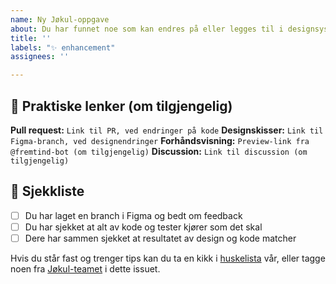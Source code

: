 ```yaml
---
name: Ny Jøkul-oppgave
about: Du har funnet noe som kan endres på eller legges til i designsystemet
title: ''
labels: "✨ enhancement"
assignees: ''

---
```


<!-- Oppsummer kort hva som skal gjøres, og legg til relevante labels -->


## 🔗 Praktiske lenker (om tilgjengelig)

**Pull request:** `Link til PR, ved endringer på kode`
**Designskisser:** `Link til Figma-branch, ved designendringer`
**Forhåndsvisning:** `Preview-link fra @fremtind-bot (om tilgjengelig)`
**Discussion:** `Link til discussion (om tilgjengelig)`

## 🎯 Sjekkliste

- [ ] Du har laget en branch i Figma og bedt om feedback
- [ ] Du har sjekket at alt av kode og tester kjører som det skal
- [ ] Dere har sammen sjekket at resultatet av design og kode matcher

Hvis du står fast og trenger tips kan du ta en kikk i [huskelista](https://jokul.fremtind.no/guider/hvordan-endre-jokul#klar-for-%C3%A5-lansere-huskelista-hjelper-deg-) vår, eller tagge noen fra [Jøkul-teamet](https://jokul.fremtind.no/kom-i-gang/hjelp/#j%C3%B8kul-teamet) i dette issuet.
